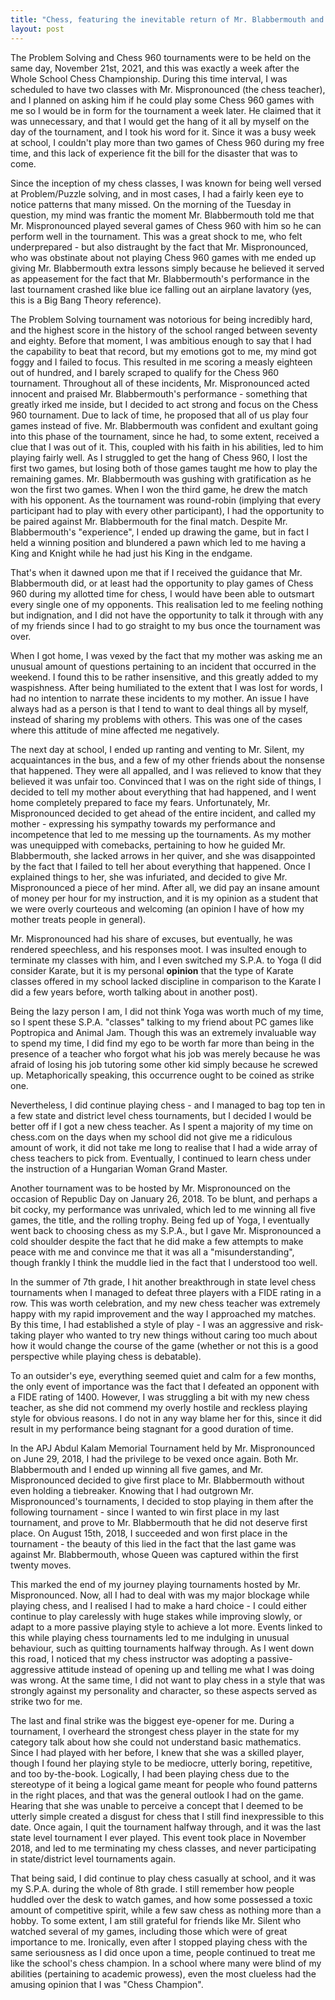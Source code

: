 ```yaml
---
title: "Chess, featuring the inevitable return of Mr. Blabbermouth and Mr. Silent - Part Three"
layout: post
---
```

The Problem Solving and Chess 960 tournaments were to be held on the same day, November 21st, 2021, and this was exactly a week after the Whole School Chess Championship. During this time interval, I was scheduled to have two classes with Mr. Mispronounced (the chess teacher), and I planned on asking him if he could play some Chess 960 games with me so I would be in form for the tournament a week later. He claimed that it was unnecessary, and that I would get the hang of it all by myself on the day of the tournament, and I took his word for it. Since it was a busy week at school, I couldn't play more than two games of Chess 960 during my free time, and this lack of experience fit the bill for the disaster that was to come.


Since the inception of my chess classes, I was known for being well versed at Problem/Puzzle solving, and in most cases, I had a fairly keen eye to notice patterns that many missed. On the morning of the Tuesday in question, my mind was frantic the moment Mr. Blabbermouth told me that Mr. Mispronounced played several games of Chess 960 with him so he can perform well in the tournament. This was a great shock to me, who felt underprepared - but also distraught by the fact that Mr. Mispronounced, who was obstinate about not playing Chess 960 games with me ended up giving Mr. Blabbermouth extra lessons simply because he believed it served as appeasement for the fact that Mr. Blabbermouth's performance in the last tournament crashed like blue ice falling out an airplane lavatory (yes, this is a Big Bang Theory reference). 

The Problem Solving tournament was notorious for being incredibly hard, and the highest score in the history of the school ranged between seventy and eighty. Before that moment, I was ambitious enough to say that I had the capability to beat that record, but my emotions got to me, my mind got foggy and I failed to focus. This resulted in me scoring a measly eighteen out of hundred, and I barely scraped to qualify for the Chess 960 tournament. Throughout all of these incidents, Mr. Mispronounced acted innocent and praised Mr. Blabbermouth's performance - something that greatly irked me inside, but I decided to act strong and focus on the Chess 960 tournament. Due to lack of time, he proposed that all of us play four games instead of five. Mr. Blabbermouth was confident and exultant going into this phase of the tournament, since he had, to some extent, received a clue that I was out of it. This, coupled with his faith in his abilities, led to him playing fairly well. As I struggled to get the hang of Chess 960, I lost the first two games, but losing both of those games taught me how to play the remaining games. Mr. Blabbermouth was gushing with gratification as he won the first two games. When I won the third game, he drew the match with his opponent. As the tournament was round-robin (implying that every participant had to play with every other participant), I had the opportunity to be paired against Mr. Blabbermouth for the final match. Despite Mr. Blabbermouth's "experience", I ended up drawing the game, but in fact I held a winning position and blundered a pawn which led to me having a King and Knight while he had just his King in the endgame. 

That's when it dawned upon me that if I received the guidance that Mr. Blabbermouth did, or at least had the opportunity to play games of Chess 960 during my allotted time for chess, I would have been able to outsmart every single one of my opponents. This realisation led to me feeling nothing but indignation, and I did not have the opportunity to talk it through with any of my friends since I had to go straight to my bus once the tournament was over.

When I got home, I was vexed by the fact that my mother was asking me an unusual amount of questions pertaining to an incident that occurred in the weekend. I found this to be rather insensitive, and this greatly added to my waspishness. After being humiliated to the extent that I was lost for words, I had no intention to narrate these incidents to my mother. An issue I have always had as a person is that I tend to want to deal things all by myself, instead of sharing my problems with others. This was one of the cases where this attitude of mine affected me negatively.

The next day at school, I ended up ranting and venting to Mr. Silent, my acquaintances in the bus, and a few of my other friends about the nonsense that happened. They were all appalled, and I was relieved to know that they believed it was unfair too. Convinced that I was on the right side of things, I decided to tell my mother about everything that had happened, and I went home completely prepared to face my fears. Unfortunately, Mr. Mispronounced decided to get ahead of the entire incident, and called my mother - expressing his sympathy towards my performance and incompetence that led to me messing up the tournaments. As my mother was unequipped with comebacks, pertaining to how he guided Mr. Blabbermouth, she lacked arrows in her quiver, and she was disappointed by the fact that I failed to tell her about everything that happened. Once I explained things to her, she was infuriated, and decided to give Mr. Mispronounced a piece of her mind. After all, we did pay an insane amount of money per hour for my instruction, and it is my opinion as a student that we were overly courteous and welcoming (an opinion I have of how my mother treats people in general). 

Mr. Mispronounced had his share of excuses, but eventually, he was rendered speechless, and his responses moot. I was insulted enough to terminate my classes with him, and I even switched my S.P.A. to Yoga (I did consider Karate, but it is my personal **opinion** that the type of Karate classes offered in my school lacked discipline in comparison to the Karate I did a few years before, worth talking about in another post). 

Being the lazy person I am, I did not think Yoga was worth much of my time, so I spent these S.P.A. "classes" talking to my friend about PC games like Poptropica and Animal Jam. Though this was an extremely invaluable way to spend my time, I did find my ego to be worth far more than being in the presence of a teacher who forgot what his job was merely because he was afraid of losing his job tutoring some other kid simply because he screwed up. Metaphorically speaking, this occurrence ought to be coined as strike one.

Nevertheless, I did continue playing chess - and I managed to bag top ten in a few state and district level chess tournaments, but I decided I would be better off if I got a new chess teacher. As I spent a majority of my time on chess.com on the days when my school did not give me a ridiculous amount of work, it did not take me long to realise that I had a wide array of chess teachers to pick from. Eventually, I continued to learn chess under the instruction of a Hungarian Woman Grand Master. 

Another tournament was to be hosted by Mr. Mispronounced on the occasion of Republic Day on January 26, 2018. To be blunt, and perhaps a bit cocky, my performance was unrivaled, which led to me winning all five games, the title, and the rolling trophy. Being fed up of Yoga, I eventually went back to choosing chess as my S.P.A., but I gave Mr. Mispronounced a cold shoulder despite the fact that he did make a few attempts to make peace with me and convince me that it was all a "misunderstanding", though frankly I think the muddle lied in the fact that I understood too well.

In the summer of 7th grade, I hit another breakthrough in state level chess tournaments when I managed to defeat three players with a FIDE rating in a row. This was worth celebration, and my new chess teacher was extremely happy with my rapid improvement and the way I approached my matches. By this time, I had established a style of play - I was an aggressive and risk-taking player who wanted to try new things without caring too much about how it would change the course of the game (whether or not this is a good perspective while playing chess is debatable). 

To an outsider's eye, everything seemed quiet and calm for a few months, the only event of importance was the fact that I defeated an opponent with a FIDE rating of 1400. However, I was struggling a bit with my new chess teacher, as she did not commend my overly hostile and reckless playing style for obvious reasons. I do not in any way blame her for this, since it did result in my performance being stagnant for a good duration of time.

In the APJ Abdul Kalam Memorial Tournament held by Mr. Mispronounced on June 29, 2018, I had the privilege to be vexed once again. Both Mr. Blabbermouth and I ended up winning all five games, and Mr. Mispronounced decided to give first place to Mr. Blabbermouth without even holding a tiebreaker. Knowing that I had outgrown Mr. Mispronounced's tournaments, I decided to stop playing in them after the following tournament - since I wanted to win first place in my last tournament, and prove to Mr. Blabbermouth that he did not deserve first place. On August 15th, 2018, I succeeded and won first place in the tournament - the beauty of this lied in the fact that the last game was against Mr. Blabbermouth, whose Queen was captured within the first twenty moves. 

This marked the end of my journey playing tournaments hosted by Mr. Mispronounced. Now, all I had to deal with was my major blockage while playing chess, and I realised I had to make a hard choice - I could either continue to play carelessly with huge stakes while improving slowly, or adapt to a more passive playing style to achieve a lot more. Events linked to this while playing chess tournaments led to me indulging in unusual behaviour, such as quitting tournaments halfway through. As I went down this road, I noticed that my chess instructor was adopting a passive-aggressive attitude instead of opening up and telling me what I was doing was wrong. At the same time, I did not want to play chess in a style that was strongly against my personality and character, so these aspects served as strike two for me. 

The last and final strike was the biggest eye-opener for me. During a tournament, I overheard the strongest chess player in the state for my category talk about how she could not understand basic mathematics. Since I had played with her before, I knew that she was a skilled player, though I found her playing style to be mediocre, utterly boring, repetitive, and too by-the-book. Logically, I had been playing chess due to the stereotype of it being a logical game meant for people who found patterns in the right places, and that was the general outlook I had on the game. Hearing that she was unable to perceive a concept that I deemed to be utterly simple created a disgust for chess that I still find inexpressible to this date. Once again, I quit the tournament halfway through, and it was the last state level tournament I ever played. This event took place in November 2018, and led to me terminating my chess classes, and never participating in state/district level tournaments again.

That being said, I did continue to play chess casually at school, and it was my S.P.A. during the whole of 8th grade. I still remember how people huddled over the desk to watch games, and how some possessed a toxic amount of competitive spirit, while a few saw chess as nothing more than a hobby. To some extent, I am still grateful for friends like Mr. Silent who watched several of my games, including those which were of great importance to me. Ironically, even after I stopped playing chess with the same seriousness as I did once upon a time, people continued to treat me like the school's chess champion. In a school where many were blind of my abilities (pertaining to academic prowess), even the most clueless had the amusing opinion that I was "Chess Champion".
